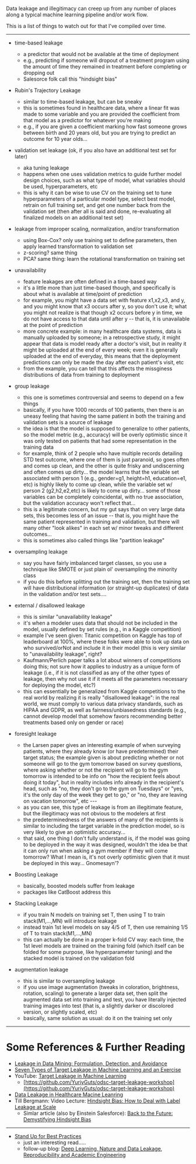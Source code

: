 Data leakage and illegitimacy can creep up from any number of places along a typical machine learning
pipeline and/or work flow.  

This is a list of things to watch out for that I've compiled over time.  

----------------------------------------------

* time-based leakage
  - a predictor that would not be available at the time of deployment
  - e.g., predicting if someone will dropout of a treatment program using the
    amount of time they remained in treatment before completing or dropping out
  - Salesorce folk call this "hindsight bias"
  
  
* Rubin's Trajectory Leakage
  - similar to time-based leakage, but can be sneaky
  - this is sometimes found in healthcare data, where a linear fit was made to some variable and
    you are provided the coefficient from that model as a predictor for whatever you're making
  - e.g., if you are given a coefficient marking how fast someone grows between birth and 20 years old,
    but you are trying to predict an outcome for 10 year olds...

* validation set leakage (ok, if you also have an additional test set for later)
  - aka tuning leakage
  - happens when one uses validation metrics to guide further model design choices,
    such as what type of model, what variables should be used, hyperparameters, etc
  - this is why it can be wise to use CV on the training set to tune hyperparameters
    of a particular model type, select best model, retrain on full training set, and
    get one number back from the validation set (then after all is said and done, 
    re-evaluating all finalized models on an additional test set)
    
    
* leakage from improper scaling, normalization, and/or transformation
  - using Box-Cox? only use training set to define parameters, then apply learned
    transformation to validation set
  - z-scoring?  same thing
  - PCA? same thing: learn the rotational transformation on training set


* unavailability
  - feature leakages are often defined in a time-based way
  - it's a little more than just time-based though, and specifically is about
    what is available at time/point of prediction
  - for example, you might have a data set with feature x1,x2,x3, and y, and
    you might know that x3 occurs after y, so you don't use it;  what you
    might not realize is that though x2 occurs before y in time, we do not
    have access to that data until after y -- that is, it is unavailable at
    the point of prediction
  - more concrete example:  in many healthcare data systems, data is manually uploaded
    by someone; in a retrospective study, it might appear that data is model ready
    after a doctor's visit, but in reality it might be uploaded at the end of every week;
    even it is generally uploaded at the end of everyday, this means that the deployment
    predictions can only be made the day after each patient's visit, etc
  - from the example, you can tell that this affects the missginess distributions of
    data from training to deployment

* group leakage
  - this one is sometimes controversial and seems to depend on a few things
  - basically, if you have 1000 records of 100 patients, then there is an uneasy feeling
    that having the same patient in both the training and validation sets is a source
    of leakage
  - the idea is that the model is supposed to generalize to other patients, so the model
    metric (e.g., accuracy) will be overly optimistic since it was only tested on patients
    that had some representation in the training data
  - for example, think of 2 people who have multiple records detailing STD test outcome, where
    one of them is just paranoid, so goes often and comes up clean, and the other is quite
    frisky and undiscerning and often comes up dirty... the model learns that the variable set
    associated with person 1 (e.g., gender=g1, height=h1, education=e1, etc) is highly 
    likely to come up clean, while the variable set w/ person 2 (g2,h2,e2,etc) is likely
    to come up dirty...  some of those variables can be completely coincidental, with
    no true association, but the validation accuracy won't reflect that...
  - this is a legitimate concern, but my gut says that on very large data sets, this becomes
    less of an issue -- that is, you might have the same patient represented in training
    and validation, but there will many other "look alikes" in each set w/ minor tweaks and
    different outcomes...
  - this is sometimes also called things like "partition leakage"

* oversampling leakage
  - say you have fairly imbalanced target classes, so you use a technique like SMOTE or just plain ol' oversampling
    the minority class
  - if you do this before splitting out the training set, then the training set will have distributional information
    (or straight-up duplicates) of data in the validation and/or test sets....


* external / disallowed leakage
  - this is similar "unavailability leakage"
  - it's when a modeler uses data that should not be included in the model, usually defined by set rules
    (e.g., in a Kaggle competition) 
  - example I've seen given:  Titanic competition on Kaggle has top of leaderboard at 100%, where 
    these folks were able to look up data on who survived/orNot and include it in their model (this is
    very similar to "unavailability leakage", right?
  - Kaufmann/Perlich paper talks a lot about winners of competitions doing this; not sure how it applies
    to industry as a unique form of leakage (i.e., if it is not classified as any of the other types of
    leakage, then why not use it if it meets all the parameters necessary for deploying the model, etc?)
  - this can essentially be generalized from Kaggle competitions to the real world by realizing it is
    really "disallowed leakage":  in the real world, we must comply to various data privacy standards,
    such as HIPAA and GDPR, as well as fairness/unbiasedness standards (e.g., cannot develop model that
    somehow favors recommending better treatments based only on gender or race)
 
* foresight leakage
  - the Larsen paper gives an interesting example of when surveying patients, where they
    already know (or have predetermined) their target status; the example given is about
    predicting whether or not someone will go to the gym tomorrow based on survey questions, 
    where asking whether or not the recipient will go to the gym tomorrow is intended to
    be info on "how the recipient feels about doing it today", but in reality includes info
    already in the recipient's head, such as "no, they don't go to the gym on Tuesdays" or
    "yes, it's the only day of the week they get to go," or "no, they are leaving on vacation
    tomorrow", etc ---
  - as you can see, this type of leakage is from an illegitimate feature, but the illegitimacy
    was not obvious to the modelers at first
  - the predeterminedness of the answers of many of the recipients is similar to including the
    target variable in the prediction model, so is very likely to give an optimistic accuracy...
  - that said, one thing I don't fully understand is, if the model was going to be deployed in
    the way it was designed, wouldn't the idea be that it can only run when asking a gym member
    if they will come tomorrow?  What I mean is, it's not overly optimistic given that it must
    be deployed in this way...  Gnomesayn'?
    

* Boosting Leakage
  - basically, boosted models suffer from leakage
  - packages like CatBoost address this

* Stacking Leakage
  - if you train N models on training set T, then using T to train stack(M1,...,MN) will
    introduce leakage
  - instead train 1st level models on say 4/5 of T, then use remaining 1/5 of T to train stack(M1,...,MN)
  - this can actually be done in a proper k-fold CV way:  each time, the 1st level models are trained
    on the training fold (which itself can be folded for some purpose, like hyperparameter tuning)
    and the stacked model is trained on the validation fold 

* augmentation leakage
  - this is similar to oversampling leakage
  - if you use image augmentation (tweaks in coloration, brightness, rotation, scaling) to generate
    a larger data set, then split the augmented data set into training and test, you have literally injected
    training images into test (that is, a slightly darker or discolored version, or slightly scaled, etc)
  - basically, same solution as usual: do it on the training set only




--------------------------------------

# Some References & Further Reading
* [Leakage in Data Mining: Formulation, Detection, and Avoidance](https://www.researchgate.net/profile/Claudia_Perlich/publication/221653692_Leakage_in_Data_Mining_Formulation_Detection_and_Avoidance/links/54418bb80cf2a6a049a5a0ca/Leakage-in-Data-Mining-Formulation-Detection-and-Avoidance.pdf)
* [Seven Types of Target Leakage in Machine Learning and an Exercise](https://www.researchgate.net/publication/327477467_Chapter_24_Seven_Types_of_Target_Leakage_in_Machine_Learning_and_an_Exercise)
* YouTube: [Target Leakage in Machine Learning](https://www.youtube.com/watch?v=UOxf2P9WnK8&feature=youtu.be)
  - [https://github.com/YuriyGuts/odsc-target-leakage-workshop](https://github.com/YuriyGuts/odsc-target-leakage-workshop)
* [Data Leakage in Healthcare Macine Leanring](https://healthcare.ai/data-leakage-in-healthcare-machine-learning/)
* Till Bergmann: Video Lecture: [Hindsight Bias: How to Deal with Label Leakage at Scale](https://www.datacouncil.ai/talks/hindsight-bias-how-to-deal-with-label-leakage-at-scale)
  - Simlar article (also by Einstein Salesforce): [Back to the Future: Demystifying Hindsight Bias](https://www.infoq.com/articles/data-leakage-hindsight-bias-machine-learning/)

--------------------------------------

* [Stand Up for Best Practices](https://towardsdatascience.com/stand-up-for-best-practices-8a8433d3e0e8)
  - just an interesting read.....
  - follow-up blog: [Deep Learning, Nature and Data Leakage, Reproducibility and Academic Engineering](https://flavioclesio.com/2019/06/25/deep-learning-nature-and-data-leakage-reproducibility-and-academic-engineering/)

